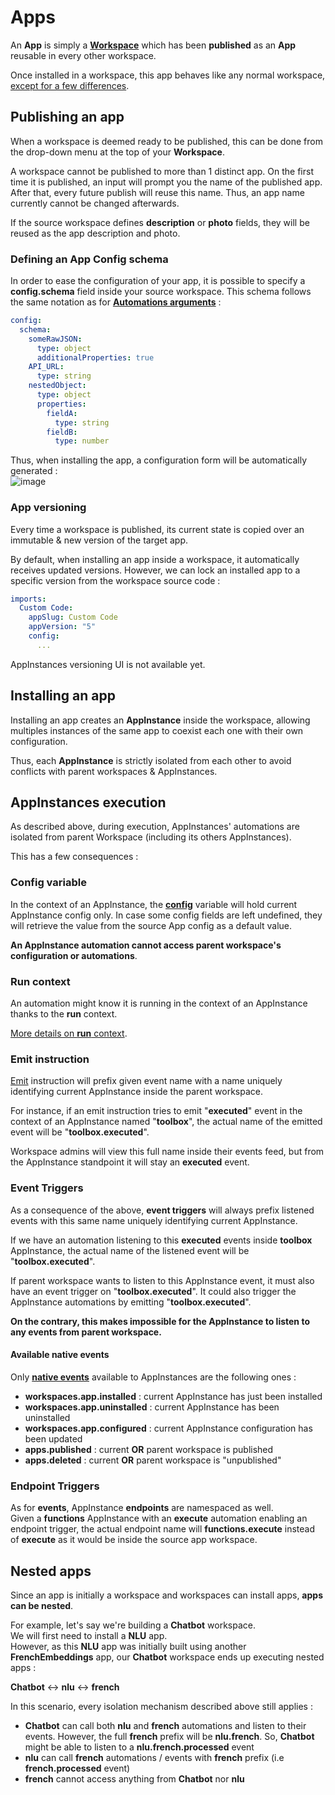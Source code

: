# Apps

An **App** is simply a [**Workspace**](..) which has been **published** as an **App** reusable in every other workspace.  

Once installed in a workspace, this app behaves like any normal workspace, [except for a few differences](#appinstances-execution). 

## Publishing an app

When a workspace is deemed ready to be published, this can be done from the drop-down menu at the top of your **Workspace**.  

A workspace cannot be published to more than 1 distinct app. On the first time it is published, an input will prompt you the name of the published app.  
After that, every future publish will reuse this name. Thus, an app name currently cannot be changed afterwards.  

If the source workspace defines **description** or **photo** fields, they will be reused as the app description and photo.  

### Defining an App Config schema  

In order to ease the configuration of your app, it is possible to specify a **config.schema** field inside your source workspace. This schema follows the same notation as for [**Automations arguments**](../automations#arguments) :   
```yaml
config:
  schema:
    someRawJSON:
      type: object
      additionalProperties: true
    API_URL:
      type: string
    nestedObject:
      type: object
      properties:
        fieldA:
          type: string 
        fieldB:
          type: number 
```

Thus, when installing the app, a configuration form will be automatically generated :  
![image](/assets/images/apps/configschema.png)  


### App versioning

Every time a workspace is published, its current state is copied over an immutable & new version of the target app.  

By default, when installing an app inside a workspace, it automatically receives updated versions. However, we can lock an installed app to a specific version from the workspace source code :  

```yaml
imports:
  Custom Code:
    appSlug: Custom Code
    appVersion: "5"
    config:
      ...
```

AppInstances versioning UI is not available yet.  



## Installing an app  

Installing an app creates an **AppInstance** inside the workspace, allowing multiples instances of the same app to coexist each one with their own configuration.  

Thus, each **AppInstance** is strictly isolated from each other to avoid conflicts with parent workspaces & AppInstances.  

## AppInstances execution

As described above, during execution, AppInstances' automations are isolated from parent Workspace (including its others AppInstances).  

This has a few consequences :   

### Config variable

In the context of an AppInstance, the [**config**](../automations#contexts) variable will hold current AppInstance config only. In case some config fields are left undefined, they will retrieve the value from the source App config as a default value.  

**An AppInstance automation cannot access parent workspace's configuration or automations**.


### Run context
An automation might know it is running in the context of an AppInstance thanks to the **run** context.  

[More details on **run** context](../automations#run).

### Emit instruction

[Emit](../instructions/#emit) instruction will prefix given event name with a name uniquely identifying current AppInstance inside the parent workspace.  

For instance, if an emit instruction tries to emit "**executed**" event in the context of an AppInstance named "**toolbox**", the actual name of the emitted event will be "**toolbox.executed**".  

Workspace admins will view this full name inside their events feed, but from the AppInstance standpoint it will stay an **executed** event.  


### Event Triggers

As a consequence of the above, **event triggers** will always prefix listened events with this same name uniquely identifying current AppInstance.  

If we have an automation listening to this **executed** events inside **toolbox** AppInstance, the actual name of the listened event will be "**toolbox.executed**".  

If parent workspace wants to listen to this AppInstance event, it must also have an event trigger on "**toolbox.executed**". It could also trigger the AppInstance automations by emitting "**toolbox.executed**".  

**On the contrary, this makes impossible for the AppInstance to listen to any events from parent workspace.**  

#### Available native events  

Only [**native events**](../automations/#supported-native-events) available to AppInstances are the following ones :  

* **workspaces.app.installed** : current AppInstance has just been installed
* **workspaces.app.uninstalled** : current AppInstance has been uninstalled
* **workspaces.app.configured** : current AppInstance configuration has been updated  
* **apps.published** : current **OR** parent workspace is published  
* **apps.deleted** : current **OR** parent workspace is "unpublished"  

### Endpoint Triggers

As for **events**, AppInstance **endpoints** are namespaced as well.  
Given a **functions** AppInstance with an **execute** automation enabling an endpoint trigger, the actual endpoint name will **functions.execute** instead of **execute** as it would be inside the source app workspace.  


## Nested apps

Since an app is initially a workspace and workspaces can install apps, **apps can be nested**.  

For example, let's say we're building a **Chatbot** workspace.  
We will first need to install a **NLU** app.  
However, as this **NLU** app was initially built using another **FrenchEmbeddings** app, our **Chatbot** workspace ends up executing nested apps :  

**Chatbot** <-> **nlu** <-> **french**

In this scenario, every isolation mechanism described above still applies :  

* **Chatbot** can call both **nlu** and **french** automations and listen to their events. However, the full **french** prefix will be **nlu.french**. So, **Chatbot** might be able to listen to a **nlu.french.processed** event  
* **nlu** can call **french** automations / events with **french** prefix  (i.e **french.processed** event)
* **french** cannot access anything from **Chatbot** nor **nlu**

